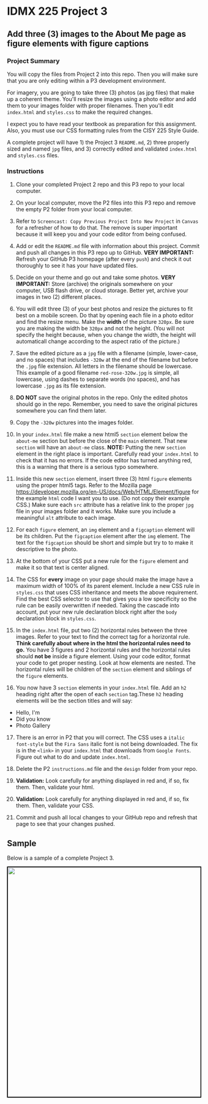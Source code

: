# IDMX 225 Project 3
## Add three (3) images to the About Me page as figure elements with figure captions


### Project Summary 

You will copy the files from Project 2 into this repo. Then you will make sure that you are only editing within a P3 development environment.

For imagery, you are going to take three (3) photos (as jpg files) that make up a coherent theme. You'll resize the images using a photo editor and add them to your images folder with proper filenames. Then you'll edit `index.html` and `styles.css` to make the required changes.

I expect you to have read your textbook as preparation for this assignment. Also, you must use our CSS formatting rules from the CISY 225 Style Guide.

A complete project will have 1) the Project 3 `README.md`, 2) three properly sized and named `jpg` files, and 3) correctly edited and validated `index.html` and `styles.css` files.

### Instructions

1.  Clone your completed Project 2 repo and this P3 repo to your local computer. 

2.  On your local computer, move the P2 files into this P3 repo and remove the empty P2 folder from your local computer. 

3. Refer to `Screencast: Copy Previous Project Into New Project` in `Canvas` for a refresher of how to do that. The remove is super important because it will keep you and your code editor from being confused.

4.  Add or edit the `README.md` file with information about this project. Commit and push all changes in this P3 repo up to GitHub. __VERY IMPORTANT:__ Refresh your GitHub P3 homepage (after every `push`) and check it out thoroughly to see it has your have updated files.

5.  Decide on your theme and go out and take some photos. __VERY IMPORTANT:__ Store (archive) the originals somewhere on your computer, USB flash drive, or cloud storage. Better yet, archive your images in two (2) different places.

6.  You will edit three (3) of your best photos and resize the pictures to fit best on a mobile screen. Do that by opening each file in a photo editor and find the resize menu. Make the __width__ of the picture `320px`. Be sure you are making the width be `320px` and not the height. (You will not specify the height because, when you change the width, the height will automaticall change according to the aspect ratio of the picture.) 

7.  Save the edited picture as a `jpg` file with a filename (simple, lower-case, and no spaces) that includes `-320w` at the end of the filename but before the `.jpg` file extension. All letters in the filename should be lowercase. This example of a good filename `red-rose-320w.jpg` is simple, all lowercase, using dashes to separate words (no spaces), and has lowercase `.jpg` as its file extension.

8.  __DO NOT__ save the original photos in the repo. Only the edited photos should go in the repo. Remember, you need to save the original pictures somewhere you can find them later.

9.  Copy the `-320w` pictures into the images folder.

10.  In your `index.html` file make a new html5 `section` element below the `about-me` section but before the close of the `main` element. That new `section` will have an `about-me` class. __NOTE:__ Putting the new `section` element in the right place is important. Carefully read your `index.html` to check that it has no errors. If the code editor has turned anything red, this is a warning that there is a serious typo somewhere.

11.  Inside this new `section` element, insert three (3) html `figure` elements using the proper html5 tags. Refer to the Mozilla page https://developer.mozilla.org/en-US/docs/Web/HTML/Element/figure for the example `html` code I want you to use. (Do not copy their example CSS.) Make sure each `src` attribute has a relative link to the proper `jpg` file in your images folder and it works. Make sure you include a meaningful `alt` attribute to each image. 

12. For each `figure` element, an `img` element and a `figcaption` element will be its children. Put the `figcaption` element after the `img` element. The text for the `figcaption` should be short and simple but try to to make it descriptive to the photo.

13. At the bottom of your CSS put a new rule for the `figure` element and make it so that text is center aligned.

14. The CSS for __every__ image on your page should make the image have a maximum width of 100% of its parent element. Include a new CSS rule in `styles.css` that uses CSS inheritance and meets the above requirement. Find the best CSS selector to use that gives you a low specificity so the rule can be easily overwritten if needed. Taking the cascade into account, put your new rule declaration block right after the `body` declaration block in `styles.css`. 

15.  In the `index.html` file, put two (2) horizontal rules between the three images. Refer to your text to find the correct tag for a horizontal rule. __Think carefully about where in the html the horizontal rules need to go.__ You have 3 figures and 2 horizontal rules and the horizontal rules should __not be__ inside a figure element. Using your code editor, format your code to get proper nesting. Look at how elements are nested. The horizontal rules will be children of the `section` element and siblings of the `figure` elements.

16. You now have 3 `section` elements in your `index.html` file. Add an `h2` heading right after the open of each `section` tag.These `h2` heading elements will be the section titles and will say:
* Hello, I'm
* Did you know
* Photo Gallery

17. There is an error in P2 that you will correct. The CSS uses a `italic font-style` but the `Fira Sans` italic font is not being downloaded. The fix is in the `<link>` in your `index.html` that downloads from `Google Fonts`. Figure out what to do and update `index.html`.

18. Delete the P2 `instructions.md` file and the `design` folder from your repo.

19.  __Validation:__ Look carefully for anything displayed in red and, if so, fix them. Then, validate your html.

20.  __Validation:__ Look carefully for anything displayed in red and, if so, fix them. Then, validate your CSS.

21. Commit and push all local changes to your GitHub repo and refresh that page to see that your changes pushed.

## Sample
Below is a sample of a complete Project 3. 

<img src="https://github.com/cynthiateeters/about-me-3/blob/master/instructions/screenshot.png" width="600" style="border: 2px solid black;">
